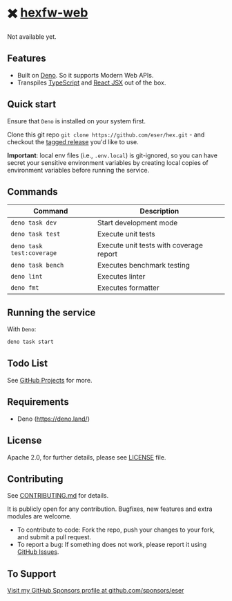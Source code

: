 # ✖️ [hexfw-web](https://github.com/eser/hexfw-web)

Not available yet.

## Features

- Built on [Deno](https://deno.land). So it supports Modern Web APIs.
- Transpiles [TypeScript](https://www.typescriptlang.org/) and
  [React JSX](https://reactjs.org/) out of the box.

## Quick start

Ensure that `Deno` is installed on your system first.

Clone this git repo `git clone https://github.com/eser/hex.git` -
and checkout the
[tagged release](https://github.com/eser/hex/releases) you'd like
to use.

**Important**: local env files (i.e., `.env.local`) is git-ignored, so you can
have secret your sensitive environment variables by creating local copies of
environment variables before running the service.

## Commands

| Command                   | Description                                          |
| ------------------------- | ---------------------------------------------------- |
| `deno task dev`           | Start development mode                               |
| `deno task test`          | Execute unit tests                                   |
| `deno task test:coverage` | Execute unit tests with coverage report              |
| `deno task bench`         | Executes benchmark testing                           |
| `deno lint`               | Executes linter                                      |
| `deno fmt`                | Executes formatter                                   |

## Running the service

With `Deno`:

```bash
deno task start
```

## Todo List

See [GitHub Projects](https://github.com/eser/hex/projects) for
more.

## Requirements

- Deno (https://deno.land/)

## License

Apache 2.0, for further details, please see [LICENSE](LICENSE) file.

## Contributing

See [CONTRIBUTING.md](CONTRIBUTING.md) for details.

It is publicly open for any contribution. Bugfixes, new features and extra
modules are welcome.

- To contribute to code: Fork the repo, push your changes to your fork, and
  submit a pull request.
- To report a bug: If something does not work, please report it using
  [GitHub Issues](https://github.com/eser/hex/issues).

## To Support

[Visit my GitHub Sponsors profile at github.com/sponsors/eser](https://github.com/sponsors/eser)
